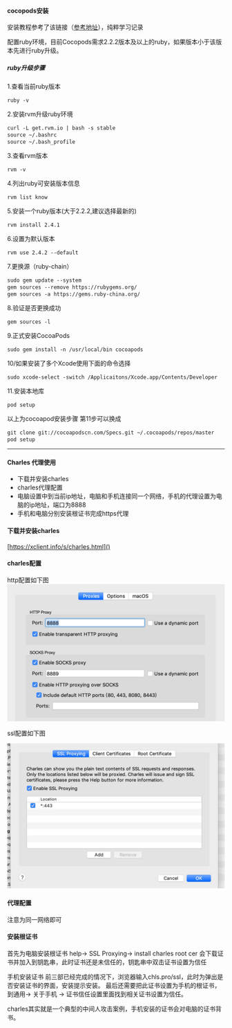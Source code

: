 #### cocopods安装
安装教程参考了该链接（[参考地址](https://www.jianshu.com/p/f43b5964f582)），纯粹学习记录

配置ruby环境，目前Cocopods需求2.2.2版本及以上的ruby，如果版本小于该版本先进行ruby升级。

##### ruby升级步骤

1.查看当前ruby版本

```
ruby -v
```

2.安装rvm升级ruby环境

```
curl -L get.rvm.io | bash -s stable 
source ~/.bashrc
source ~/.bash_profile
```

3.查看rvm版本

```
rvm -v
```

4.列出ruby可安装版本信息

```
rvm list know
```

5.安装一个ruby版本(大于2.2.2,建议选择最新的)

```
rvm install 2.4.1
```

6.设置为默认版本

```
rvm use 2.4.2 --default
```

7.更换源（ruby-chain）

```
sudo gem update --system
gem sources --remove https://rubygems.org/
gem sources -a https://gems.ruby-china.org/
```
8.验证是否更换成功

```
gem sources -l
```

9.正式安装CocoaPods

```
sudo gem install -n /usr/local/bin cocoapods
```

10/如果安装了多个Xcode使用下面的命令选择

```
sudo xcode-select -switch /Applicaitons/Xcode.app/Contents/Developer
```

11.安装本地库

```
pod setup
```

以上为cocoapod安装步骤
第11步可以换成

```
git clone git://cocoapodscn.com/Specs.git ~/.cocoapods/repos/master
pod setup

```

___

#### Charles 代理使用

* 下载并安装charles
* charles代理配置
* 电脑设置中到当前ip地址，电脑和手机连接同一个网络，手机的代理设置为电脑的ip地址，端口为8888
* 手机和电脑分别安装根证书完成https代理

#### 下载并安装charles
[https://xclient.info/s/charles.html]()

#### charles配置
http配置如下图
![avatar](./1545704412498.jpg)

ssl配置如下图

![avatar](./1545705142702.jpg)

#### 代理配置
注意为同一网络即可

#### 安装根证书
首先为电脑安装根证书
help-> SSL Proxying-> install charles root cer
会下载证书并加入到钥匙串，此时证书还是未信任的，钥匙串中双击证书设置为信任

手机安装证书
前三部已经完成的情况下，浏览器输入chls.pro/ssl，此时为弹出是否安装证书的界面，安装提示安装。
最后还需要把此证书设置为手机的根证书，到通用-> 关于手机 -> 证书信任设置里面找到相关证书设置为信任。

charles其实就是一个典型的中间人攻击案例，手机安装的证书会对电脑的证书背书。






